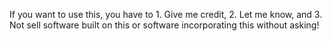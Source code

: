 If you want to use this, you have to 1. Give me credit, 2. Let me know, and 3. Not sell software built on this or software incorporating this without asking!
